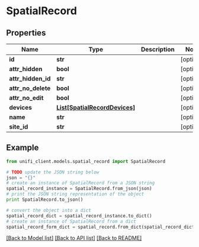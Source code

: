 # SpatialRecord


## Properties

Name | Type | Description | Notes
------------ | ------------- | ------------- | -------------
**id** | **str** |  | [optional] 
**attr_hidden** | **bool** |  | [optional] 
**attr_hidden_id** | **str** |  | [optional] 
**attr_no_delete** | **bool** |  | [optional] 
**attr_no_edit** | **bool** |  | [optional] 
**devices** | [**List[SpatialRecordDevices]**](SpatialRecordDevices.md) |  | [optional] 
**name** | **str** |  | [optional] 
**site_id** | **str** |  | [optional] 

## Example

```python
from unifi_client.models.spatial_record import SpatialRecord

# TODO update the JSON string below
json = "{}"
# create an instance of SpatialRecord from a JSON string
spatial_record_instance = SpatialRecord.from_json(json)
# print the JSON string representation of the object
print SpatialRecord.to_json()

# convert the object into a dict
spatial_record_dict = spatial_record_instance.to_dict()
# create an instance of SpatialRecord from a dict
spatial_record_form_dict = spatial_record.from_dict(spatial_record_dict)
```
[[Back to Model list]](../README.md#documentation-for-models) [[Back to API list]](../README.md#documentation-for-api-endpoints) [[Back to README]](../README.md)



